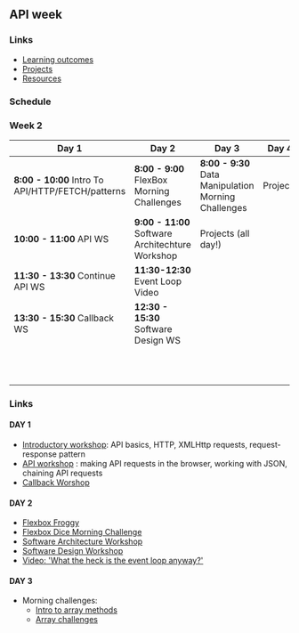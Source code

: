 ## API week

### Links

* [Learning outcomes](/coursebook/week-2/learning-outcomes.md)
* [Projects](/coursebook/week-2/project.md)
* [Resources](/coursebook/week-2/resources.md)

### Schedule
### Week 2
Day 1|Day 2|Day 3|Day 4| Day 5 
---|---|---|---|---
**8:00 - 10:00** Intro To API/HTTP/FETCH/patterns|**8:00 - 9:00** FlexBox Morning Challenges |**8:00 - 9:30** Data Manipulation Morning Challenges| Projects| **8:00 - 9:30** Code review
**10:00 - 11:00** API WS |**9:00 - 11:00** Software Architechture Workshop|Projects (all day!)|| **9:30 - 11:00** Respond to issues
**11:30 - 13:30** Continue API WS|**11:30-12:30** Event Loop Video|||**11:30-12:30** Presentation planning
**13:30 - 15:30** Callback WS|**12:30 - 15:30** Software Design WS||| **12:30 - 13:30** Presentations 
|||||**13:30-15:30** Stop Go Continues!

### Links 

#### DAY 1

- [Introductory workshop](https://github.com/shiryz/api-workshop): API basics, HTTP, XMLHttp requests, request-response pattern
- [API workshop](https://github.com/m4v15/ws-github-api) : making API requests in the browser, working with JSON, chaining API requests
- [Callback Worshop](https://github.com/shiryz/call-it-back)


#### DAY 2

- [Flexbox Froggy](http://flexboxfroggy.com/)
- [Flexbox Dice Morning Challenge](https://github.com/smarthutza/flexbox-workshop)
- [Software Architecture Workshop](https://github.com/foundersandcoders/Workshop-Software-Architecture-Design)
- [Software Design Workshop](https://github.com/foundersandcoders/ws-software-design-js)
- [Video: 'What the heck is the event loop anyway?'](https://www.youtube.com/watch?v=8aGhZQkoFbQ&t=5s)



#### DAY 3

- Morning challenges:
  - [Intro to array methods](https://github.com/m4v15/array-methods)
  - [Array challenges](https://github.com/foundersandcoders/mc-objects-and-arrays)

